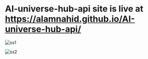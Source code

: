 ﻿# AI-universe-hub-api site is live at https://alamnahid.github.io/AI-universe-hub-api/

 
![ss1](https://github.com/alamnahid/AI-universe-hub-api/assets/138557372/80a1b0fc-c44a-47ba-b8d5-72e69b944336)


![ss2](https://github.com/alamnahid/AI-universe-hub-api/assets/138557372/f1a68f51-a8b1-4d0f-9e63-479eed64d262)

